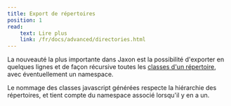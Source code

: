 ```yaml
---
title: Export de répertoires
position: 1
read:
    text: Lire plus
    link: /fr/docs/advanced/directories.html
---
```


La nouveauté la plus importante dans Jaxon est la possibilité d'exporter en quelques lignes et de façon récursive toutes les [classes d'un répertoire](../../../docs/advanced/directories), avec éventuellement un namespace.

Le nommage des classes javascript générées respecte la hiérarchie des répertoires, et tient compte du namespace associé lorsqu'il y en a un.
